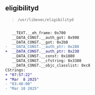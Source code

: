 ## eligibilityd

> `/usr/libexec/eligibilityd`

```diff

   __TEXT.__eh_frame: 0x700
   __DATA_CONST.__auth_got: 0x998
   __DATA_CONST.__got: 0x2b0
-  __DATA_CONST.__auth_ptr: 0x288
+  __DATA_CONST.__auth_ptr: 0x230
   __DATA_CONST.__const: 0x1880
   __DATA_CONST.__cfstring: 0x3380
   __DATA_CONST.__objc_classlist: 0xc8
CStrings:
+ "07:57:22"
+ "Mar  8 2025"
- "03:48:00"
- "Mar 10 2025"

```
